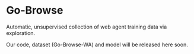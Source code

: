 # Go-Browse
Automatic, unsupervised collection of web agent training data via exploration.

Our code, dataset (Go-Browse-WA) and model will be released here soon.
